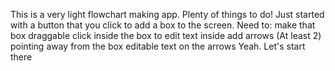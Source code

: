 This is a very light flowchart making app.
Plenty of things to do!
Just started with a button that you click to add a box to the screen.
Need to:
	make that box draggable
	click inside the box to edit text inside
	add arrows (At least 2) pointing away from the box
	editable text on the arrows
Yeah. Let's start there
